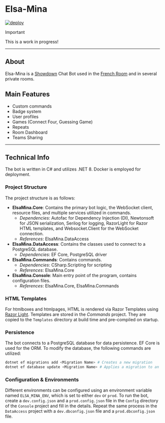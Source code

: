 # Elsa-Mina

[![deploy](https://github.com/slimf1/Elsa-Mina/actions/workflows/deploy.yml/badge.svg)](https://github.com/slimf1/Elsa-Mina/actions/workflows/deploy.yml)

> [!IMPORTANT]  
> This is a work in progress!

---

## About

Elsa-Mina is a [Showdown](https://psim.us) Chat Bot used in the [French Room](https://psim.us/fr) and in several private rooms.

## Main Features
* Custom commands
* Badge system
* User profiles
* Games (Connect Four, Guessing Game)
* Repeats
* Room Dashboard
* Teams Sharing

---

## Technical Info
The bot is written in C# and utilizes .NET 8. Docker is employed for deployment.

### Project Structure
The project structure is as follows:
* **ElsaMina.Core**: Contains the primary bot logic, the WebSocket client, resource files, and multiple services utilized in commands.
  * _Dependencies_: Autofac for Dependency Injection (DI), Newtonsoft for JSON serialization, Serilog for logging, RazorLight for Razor HTML templates, and Websocket.Client for the WebSocket connection.
  * _References_: ElsaMina.DataAccess
* **ElsaMina.DataAccess**: Contains the classes used to connect to a PostgreSQL database.
  * _Dependencies_: EF Core, PostgreSQL driver
* **ElsaMina.Commands**: Contains commands.
  * _Dependencies_: CSharp.Scripting for scripting
  * _References_: ElsaMina.Core
* **ElsaMina.Console**: Main entry point of the program, contains configuration files.
  * _References_: ElsaMina.Core, ElsaMina.Commands

### HTML Templates
For htmlboxes and htmlpages, HTML is rendered via Razor Templates using [Razor Light](https://github.com/toddams/RazorLight).
Templates are stored in the _Commands_ project. They are copied to the `Templates` directory at build time and pre-compiled on startup.

### Persistence
The bot connects to a PostgreSQL database for data persistence. EF Core is used for the ORM.
To modify the database, the following commands are utilized:
```bash
dotnet ef migrations add <Migration Name> # Creates a new migration
dotnet ef database update <Migration Name> # Applies a migration to an existing database
```

### Configuration & Environments

Different environments can be configured using an environment variable named `ELSA_MINA_ENV`, which is set to either `dev` or `prod`.
To run the bot, create a `dev.config.json` and a `prod.config.json` file in the `Config` directory of the `Console` project and fill in the details.
Repeat the same process in the `DataAccess` project with a `dev.dbconfig.json` file and a `prod.dbconfig.json` file.